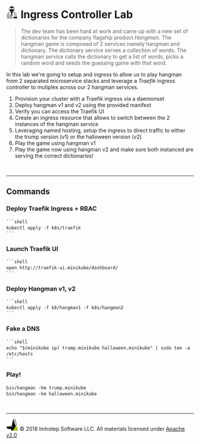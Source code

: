 # <img src="../assets/lab.png" width="32" height="auto"/> Ingress Controller Lab

> The dev team has been hard at work and came up with a new set of dictionaries
> for the company flagship product *Hangman*. The hangman game is composed of
> 2 services namely hangman and dictionary. The dictionary service serves a
> collection of words. The hangman service calls the dictionary to get a list
> of words, picks a random word and seeds the guessing game with that word.

In this lab we're going to setup and ingress to allow us to play hangman from
2 separated microservice stacks and leverage a *Traefik* ingress controller to
mutiplex across our 2 hangman services.

1. Provision your cluster with a Traefik ingress via a daemonset
1. Deploy hangman v1 and v2 using the provided manifest
1. Verify you can access the Traefik UI
2. Create an ingress resource that allows to switch between the 2 instances of
   the hangman service
3. Leveraging named hosting, setup the ingress to direct traffic to either the
   trump version (v1) or the halloween version (v2)
4. Play the game using hangman v1
5. Play the game now using hangman v2 and make sure both instanced are serving
   the correct dictionaries!

<br/>

---
## Commands

### Deploy Traefik Ingress + RBAC

    ```shell
    kubectl apply -f k8s/traefik
    ```

### Launch Traefik UI

    ```shell
    open http://traefik-ui.minikube/dashboard/
    ```

### Deploy Hangman v1, v2

    ```shell
    kubectl apply -f k8/hangman1 -f k8s/hangman2
    ```

### Fake a DNS

    ```shell
    echo "$(minikube ip) trump.minikube halloween.minikube" | sudo tee -a /etc/hosts
    ```

### Play!

```shell
bin/hangman -hm trump.minikube
bin/hangman -hm halloween.minikube
```


<br/>

---
<img src="../assets/imhotep_logo.png" width="32" height="auto"/> © 2018 Imhotep Software LLC.
All materials licensed under [Apache v2.0](http://www.apache.org/licenses/LICENSE-2.0)